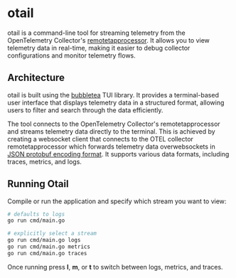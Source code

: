 # otail

otail is a command-line tool for streaming telemetry from the OpenTelemetry Collector's [remotetapprocessor](https://github.com/open-telemetry/opentelemetry-collector-contrib/tree/main/processor/remotetapprocessor). It allows you to view telemetry data in real-time, making it easier to debug collector configurations and monitor telemetry flows.

## Architecture

otail is built using the [bubbletea]() TUI library. It provides a terminal-based user interface that displays telemetry data in a structured format, allowing users to filter and search through the data efficiently.

The tool connects to the OpenTelemetry Collector's remotetapprocessor and streams telemetry data directly to the terminal. This is achieved by creating a websocket client that connects to the OTEL collector remotetapprocessor which forwards telemetry data overwebsockets in [JSON protobuf encoding format](https://opentelemetry.io/docs/specs/otlp/#json-protobuf-encoding). It supports various data formats, including traces, metrics, and logs.

## Running Otail

Compile or run the application and specify which stream you want to view:

```bash
# defaults to logs
go run cmd/main.go

# explicitly select a stream
go run cmd/main.go logs
go run cmd/main.go metrics
go run cmd/main.go traces
```

Once running press **l**, **m**, or **t** to switch between logs, metrics, and traces.
